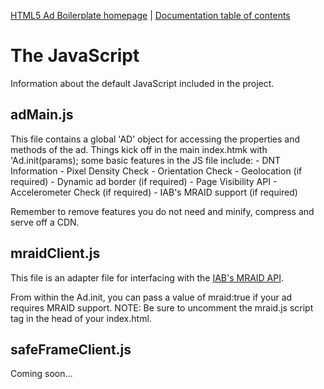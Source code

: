 [HTML5 Ad Boilerplate homepage](http://html5adboilerplate.com) | [Documentation
table of contents](TOC.md)

# The JavaScript

Information about the default JavaScript included in the project.

## adMain.js

This file contains a global 'AD' object for accessing the properties and methods of
the ad. Things kick off in the main index.htmk with 'Ad.init(params);
some basic features in the JS file include:
	- DNT Information
	- Pixel Density Check
	- Orientation Check
	- Geolocation (if required)
	- Dynamic ad border (if required)
	- Page Visibility API
	- Accelerometer Check (if required)
	- IAB's MRAID support (if required)

Remember to remove features you do not need and minify, compress and serve off a CDN.

## mraidClient.js

This file is an adapter file for interfacing with the [IAB's MRAID API](http://www.iab.net/mraid).

From within the Ad.init, you can pass a value of mraid:true if your ad requires MRAID support.
NOTE: Be sure to uncomment the mraid.js script tag in the head of your index.html.

## safeFrameClient.js

Coming soon...
